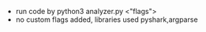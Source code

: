 * run code by python3 analyzer.py <"flags">
* no custom flags added, libraries used pyshark,argparse